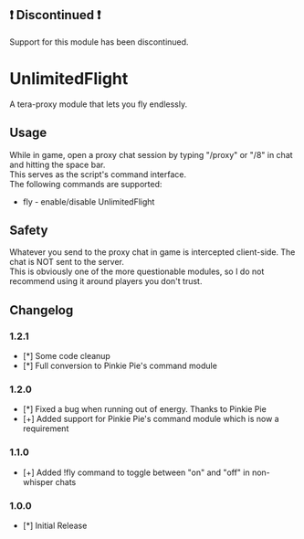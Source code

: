 ## :heavy_exclamation_mark: Discontinued :heavy_exclamation_mark:
Support for this module has been discontinued.  

# UnlimitedFlight 
A tera-proxy module that lets you fly endlessly.  
  
## Usage  
While in game, open a proxy chat session by typing "/proxy" or "/8" in chat and hitting the space bar.  
This serves as the script's command interface.  
The following commands are supported:  
  
* fly - enable/disable UnlimitedFlight  
  
## Safety
Whatever you send to the proxy chat in game is intercepted client-side. The chat is NOT sent to the server.  
This is obviously one of the more questionable modules, so I do not recommend using it around players you don't trust.  
  
## Changelog
### 1.2.1
* [*] Some code cleanup
* [*] Full conversion to Pinkie Pie's command module
### 1.2.0
* [*] Fixed a bug when running out of energy. Thanks to Pinkie Pie
* [+] Added support for Pinkie Pie's command module which is now a requirement
### 1.1.0
* [+] Added !fly command to toggle between "on" and "off" in non-whisper chats
### 1.0.0
* [*] Initial Release
